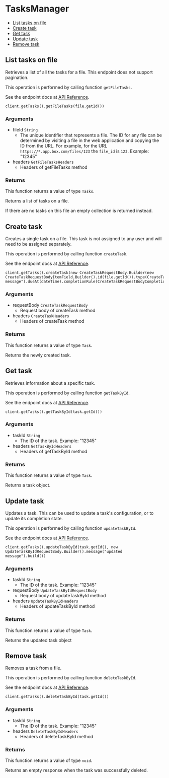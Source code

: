 # TasksManager


- [List tasks on file](#list-tasks-on-file)
- [Create task](#create-task)
- [Get task](#get-task)
- [Update task](#update-task)
- [Remove task](#remove-task)

## List tasks on file

Retrieves a list of all the tasks for a file. This
endpoint does not support pagination.

This operation is performed by calling function `getFileTasks`.

See the endpoint docs at
[API Reference](https://developer.box.com/reference/get-files-id-tasks/).

<!-- sample get_files_id_tasks -->
```
client.getTasks().getFileTasks(file.getId())
```

### Arguments

- fileId `String`
  - The unique identifier that represents a file.  The ID for any file can be determined by visiting a file in the web application and copying the ID from the URL. For example, for the URL `https://*.app.box.com/files/123` the `file_id` is `123`. Example: "12345"
- headers `GetFileTasksHeaders`
  - Headers of getFileTasks method


### Returns

This function returns a value of type `Tasks`.

Returns a list of tasks on a file.

If there are no tasks on this file an empty collection is returned
instead.


## Create task

Creates a single task on a file. This task is not assigned to any user and
will need to be assigned separately.

This operation is performed by calling function `createTask`.

See the endpoint docs at
[API Reference](https://developer.box.com/reference/post-tasks/).

<!-- sample post_tasks -->
```
client.getTasks().createTask(new CreateTaskRequestBody.Builder(new CreateTaskRequestBodyItemField.Builder().id(file.getId()).type(CreateTaskRequestBodyItemTypeField.FILE).build()).action(CreateTaskRequestBodyActionField.REVIEW).message("test message").dueAt(dateTime).completionRule(CreateTaskRequestBodyCompletionRuleField.ALL_ASSIGNEES).build())
```

### Arguments

- requestBody `CreateTaskRequestBody`
  - Request body of createTask method
- headers `CreateTaskHeaders`
  - Headers of createTask method


### Returns

This function returns a value of type `Task`.

Returns the newly created task.


## Get task

Retrieves information about a specific task.

This operation is performed by calling function `getTaskById`.

See the endpoint docs at
[API Reference](https://developer.box.com/reference/get-tasks-id/).

<!-- sample get_tasks_id -->
```
client.getTasks().getTaskById(task.getId())
```

### Arguments

- taskId `String`
  - The ID of the task. Example: "12345"
- headers `GetTaskByIdHeaders`
  - Headers of getTaskById method


### Returns

This function returns a value of type `Task`.

Returns a task object.


## Update task

Updates a task. This can be used to update a task's configuration, or to
update its completion state.

This operation is performed by calling function `updateTaskById`.

See the endpoint docs at
[API Reference](https://developer.box.com/reference/put-tasks-id/).

<!-- sample put_tasks_id -->
```
client.getTasks().updateTaskById(task.getId(), new UpdateTaskByIdRequestBody.Builder().message("updated message").build())
```

### Arguments

- taskId `String`
  - The ID of the task. Example: "12345"
- requestBody `UpdateTaskByIdRequestBody`
  - Request body of updateTaskById method
- headers `UpdateTaskByIdHeaders`
  - Headers of updateTaskById method


### Returns

This function returns a value of type `Task`.

Returns the updated task object


## Remove task

Removes a task from a file.

This operation is performed by calling function `deleteTaskById`.

See the endpoint docs at
[API Reference](https://developer.box.com/reference/delete-tasks-id/).

<!-- sample delete_tasks_id -->
```
client.getTasks().deleteTaskById(task.getId())
```

### Arguments

- taskId `String`
  - The ID of the task. Example: "12345"
- headers `DeleteTaskByIdHeaders`
  - Headers of deleteTaskById method


### Returns

This function returns a value of type `void`.

Returns an empty response when the task was successfully deleted.


